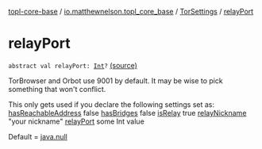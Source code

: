 [topl-core-base](../../index.md) / [io.matthewnelson.topl_core_base](../index.md) / [TorSettings](index.md) / [relayPort](./relay-port.md)

# relayPort

`abstract val relayPort: `[`Int`](https://kotlinlang.org/api/latest/jvm/stdlib/kotlin/-int/index.html)`?` [(source)](https://github.com/05nelsonm/TorOnionProxyLibrary-Android/blob/master/topl-core-base/src/main/java/io/matthewnelson/topl_core_base/TorSettings.kt#L217)

TorBrowser and Orbot use 9001 by default. It may be wise to pick something
that won't conflict.

This only gets used if you declare the following settings set as:
[hasReachableAddress](has-reachable-address.md) false
[hasBridges](has-bridges.md) false
[isRelay](is-relay.md) true
[relayNickname](relay-nickname.md) "your nickname"
[relayPort](./relay-port.md) some Int value

Default = [java.null](#)

